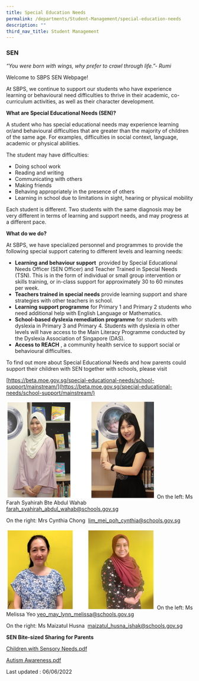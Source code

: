 ```yaml
---
title: Special Education Needs
permalink: /departments/Student-Management/special-education-needs
description: ""
third_nav_title: Student Management
---
```

### SEN

_“You were born with wings, why prefer to crawl through life.”- Rumi_

  

Welcome to SBPS SEN Webpage!

  

At SBPS, we continue to support our students who have experience learning or behavioural need difficulties to thrive in their academic, co-curriculum activities, as well as their character development.

**What are Special Educational Needs (SEN)?**

  

A student who has special educational needs may experience learning or/and behavioural difficulties that are greater than the majority of children of the same age. For examples, difficulties in social context, language, academic or physical abilities.

  

The student may have difficulties:

  

*   Doing school work
*   Reading and writing
*   Communicating with others
*   Making friends
*   Behaving appropriately in the presence of others
*   Learning in school due to limitations in sight, hearing or physical mobility

  

Each student is different. Two students with the same diagnosis may be very different in terms of learning and support needs, and may progress at a different pace.

  

**What do we do?** 

At SBPS, we have specialized personnel and programmes to provide the following special support catering to different levels and learning needs:

  

*   **Learning and behaviour support**  provided by Special Educational Needs Officer (SEN Officer) and Teacher Trained in Special Needs (TSN). This is in the form of individual or small group intervention or skills training, or in-class support for approximately 30 to 60 minutes per week.
*   **Teachers trained in special needs** provide learning support and share strategies with other teachers in school.
*   **Learning support programme** for Primary 1 and Primary 2 students who need additional help with English Language or Mathematics. 
*   **School-based dyslexia remediation programme** for students with dyslexia in Primary 3 and Primary 4. Students with dyslexia in other levels will have access to the Main Literacy Programme conducted by the Dyslexia Association of Singapore (DAS).
*   **Access to REACH** , a community health service to support social or behavioural difficulties.

  

To find out more about Special Educational Needs and how parents could support their children with SEN together with schools, please visit 

[https://beta.moe.gov.sg/special-educational-needs/school-support/mainstream/](https://beta.moe.gov.sg/special-educational-needs/school-support/mainstream/)

<img src="/images/cmt5.png" 
     style="width:80%">
On the left: Ms Farah Syahirah Bte Abdul Wahab [farah\_syahirah\_abdul\_wahab@schools.gov.sg](mailto:farah_syahirah_abdul_wahab@schools.gov.sg)

On the right: Mrs Cynthia Chong 
[lim\_mei\_poh\_cynthia@schools.gov.sg](mailto:lim_mei_poh_cynthia@schools.gov.sg)

<img src="/images/cmt6.png" 
     style="width:80%">
On the left: Ms Melissa Yeo
[yeo\_may\_lynn\_melissa@schools.gov.sg](mailto:yeo_may_lynn_melissa@schools.gov.sg)

On the right: Ms Maizatul Husna 
[maizatul\_husna\_ishak@schools.gov.sg](mailto:maizatul_husna_ishak@schools.gov.sg)

**SEN Bite-sized Sharing for Parents**  

[Children with Sensory Needs.pdf](https://sembawangpri.moe.edu.sg/qql/slot/u508/Our%20Programme/Departments/Student%20Management/SEN/Children%20with%20Sensory%20Needs.pdf)  

  

[Autism Awareness.pdf](https://sembawangpri.moe.edu.sg/qql/slot/u508/Our%20Programme/Departments/Student%20Management/SEN/Autism%20Awareness.pdf)


Last updated : 06/06/2022